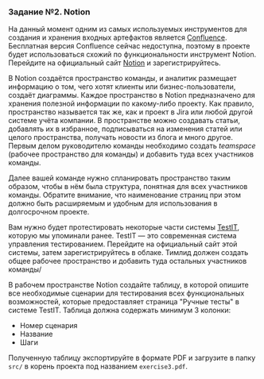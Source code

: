 <h3 id="задание-3-notion">Задание №2. Notion</h3>

На данный момент одним из самых используемых инструментов для создания и хранения входных артефактов является [Confluence](https://www.atlassian.com/software/confluence). Бесплатная версия Confluence сейчас недоступна, поэтому в проекте будет использоваться схожий по функциональности инструмент Notion. Перейдите на официальный сайт [Notion](https://www.notion.so/) и зарегистрируйтесь. 

В Notion создаётся пространство команды, и аналитик размещает информацию о том, чего хотят клиенты или бизнес-пользователи, создаёт диаграммы. Каждое пространство в Notion предназначено для хранения полезной информации по какому-либо проекту.
Как правило, пространство называется так же, как и проект в Jira или любой другой системе учёта компании.
В пространстве можно создавать статьи, добавлять их в избранное, подписываться на изменения статей или целого пространства, получать новости из блога и много другое. Первым делом руководителю команды необходимо создать _teamspace_ (рабочее пространство для команды) и добавить туда всех участников команды. 

Далее вашей команде нужно спланировать пространство таким образом, чтобы в нём была структура, понятная для всех участников команды. Обратите внимание, что наименование страниц при этом должно быть расширяемым и удобным для использования в долгосрочном проекте.

Вам нужно будет протестировать некоторые части системы [TestIT](https://testit.software/), которую мы упоминали ранее. TestIT — это современная система управления тестированием. Перейдите на официальный сайт этой системы, затем зарегистрируйтесь в облаке. Тимлид должен создать общее рабочее пространство и добавить туда остальных участников команды/

В рабочем пространстве Notion создайте таблицу, в которой опишите все необходимые сценарии для тестирования всех функциональных возможностей, которые предоставляет страница "Ручные тесты" в системе TestIT. Таблица должна содержать минимум 3 колонки:
- Номер сценария
- Название
- Шаги


Полученную таблицу экспортируйте в формате PDF и загрузите в папку `src/` в корень проекта под названием `exercise3.pdf`.